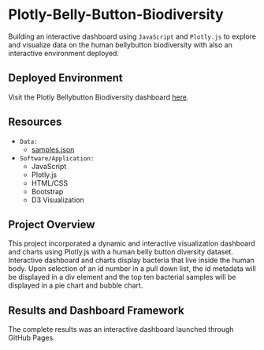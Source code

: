# Plotly-Belly-Button-Biodiversity
Building an interactive dashboard using `JavaScript` and `Plotly.js` to explore and visualize data on the human bellybutton biodiversity with also an interactive environment deployed.

## Deployed Environment
Visit the Plotly Bellybutton Biodiversity dashboard [here](https://g626s.github.io/Plotly-Belly-Button-Biodiversity/).

## Resources
- `Data:`
  - [samples.json](https://github.com/g626s/Plotly-Belly-Button-Biodiversity/blob/main/samples.json)
- `Software/Application:`
  - JavaScript
  - Plotly.js
  - HTML/CSS
  - Bootstrap
  - D3 Visualization

## Project Overview
This project incorporated a dynamic and interactive visualization dashboard and charts using Plotly.js with a human belly button diversity dataset. Interactive dashboard and charts display bacteria that live inside the human body. Upon selection of an id number in a pull down list, the id metadata will be displayed in a div element and the top ten bacterial samples will be displayed in a pie chart and bubble chart.

## Results and Dashboard Framework
The complete results was an interactive dashboard launched through GitHub Pages. 
